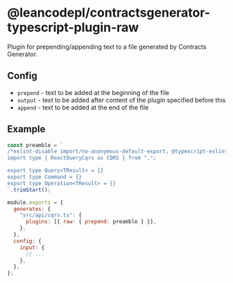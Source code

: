# @leancodepl/contractsgenerator-typescript-plugin-raw

Plugin for prepending/appending text to a file generated by Contracts Generator.

## Config

- `prepend` - text to be added at the beginning of the file
- `output` - text to be added after content of the plugin specified before this
- `append` - text to be added at the end of the file

## Example

```js
const preamble = `
/*eslint-disable import/no-anonymous-default-export, @typescript-eslint/no-unused-vars, @typescript-eslint/ban-types, @typescript-eslint/no-empty-interface, @typescript-eslint/no-namespace*/
import type { ReactQueryCqrs as CQRS } from ".";

export type Query<TResult> = {}
export type Command = {}
export type Operation<TResult> = {}
`.trimStart();

module.exports = {
  generates: {
    "src/api/cqrs.ts": {
      plugins: [{ raw: { prepend: preamble } }],
    },
  },
  config: {
    input: {
      // ...
    },
  },
};
```
